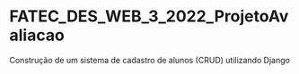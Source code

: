 # FATEC_DES_WEB_3_2022_ProjetoAvaliacao
Construção de um sistema de cadastro de alunos (CRUD) utilizando Django
